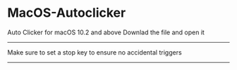 # MacOS-Autoclicker
Auto Clicker for macOS 10.2 and above
Downlad the file and open it 

******************
Make sure to set a stop key to ensure no accidental triggers
******************


